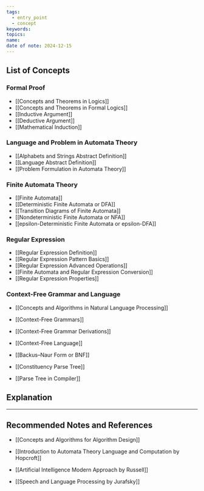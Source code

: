 ```yaml
---
tags:
  - entry_point
  - concept
keywords: 
topics: 
name: 
date of note: 2024-12-15
---
```


## List of Concepts

### Formal Proof

- [[Concepts and Theorems in Logics]]
- [[Concepts and Theorems in Formal Logics]]
- [[Inductive Argument]]
- [[Deductive Argument]]
- [[Mathematical Induction]]

### Language and Problem in Automata Theory

- [[Alphabets and Strings Abstract Definition]]
- [[Language Abstract Definition]]
- [[Problem Formulation in Automata Theory]]


### Finite Automata Theory

- [[Finite Automata]]
- [[Deterministic Finite Automata or DFA]]
- [[Transition Diagrams of Finite Automata]]
- [[Nondeterministic Finite Automata or NFA]]
- [[epsilon-Deterministic Finite Automata or epsilon-DFA]]


### Regular Expression

- [[Regular Expression Definition]]
- [[Regular Expression Pattern Basics]]
- [[Regular Expression Advanced Operations]]
- [[Finite Automata and Regular Expression Conversion]]
- [[Regular Expression Properties]]


### Context-Free Grammar and Language

- [[Concepts and Algorithms in Natural Language Processing]]

- [[Context-Free Grammars]]
- [[Context-Free Grammar Derivations]]
- [[Context-Free Language]]

- [[Backus–Naur Form or BNF]]
- [[Constituency Parse Tree]]
- [[Parse Tree in Compiler]]




## Explanation





-----------
##  Recommended Notes and References



- [[Concepts and Algorithms for Algorithm Design]]

- [[Introduction to Automata Theory Language and Computation by Hopcroft]]
- [[Artificial Intelligence Modern Approach by Russell]]
- [[Speech and Language Processing by Jurafsky]]